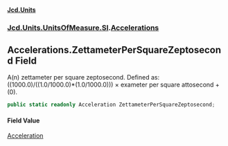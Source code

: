 #### [Jcd.Units](index.md 'index')
### [Jcd.Units.UnitsOfMeasure.SI](Jcd.Units.UnitsOfMeasure.SI.md 'Jcd.Units.UnitsOfMeasure.SI').[Accelerations](Accelerations.md 'Jcd.Units.UnitsOfMeasure.SI.Accelerations')

## Accelerations.ZettameterPerSquareZeptosecond Field

A(n) zettameter per square zeptosecond. Defined as: ((1000.0)/((1.0/1000.0)*(1.0/1000.0))) × exameter per square attosecond + (0).

```csharp
public static readonly Acceleration ZettameterPerSquareZeptosecond;
```

#### Field Value
[Acceleration](Acceleration.md 'Jcd.Units.UnitTypes.Acceleration')